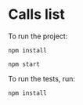 # Calls list

To run the project:
```shell
npm install
```

```shell
npm start
```

To run the tests, run:
```shell
npm install
```


